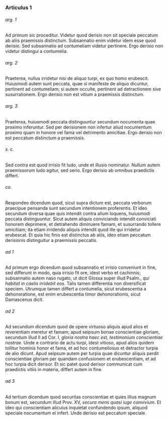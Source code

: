### Articulus 1

###### arg. 1
Ad primum sic proceditur. Videtur quod derisio non sit speciale peccatum ab aliis praemissis distinctum. Subsannatio enim videtur idem esse quod derisio. Sed subsannatio ad contumeliam videtur pertinere. Ergo derisio non videtur distingui a contumelia.

###### arg. 2
Praeterea, nullus irridetur nisi de aliquo turpi, ex quo homo erubescit. Huiusmodi autem sunt peccata, quae si manifeste de aliquo dicuntur, pertinent ad contumeliam; si autem occulte, pertinent ad detractionem sive susurrationem. Ergo derisio non est vitium a praemissis distinctum.

###### arg. 3
Praeterea, huiusmodi peccata distinguuntur secundum nocumenta quae proximo inferuntur. Sed per derisionem non infertur aliud nocumentum proximo quam in honore vel fama vel detrimento amicitiae. Ergo derisio non est peccatum distinctum a praemissis.

###### s. c.
Sed contra est quod irrisio fit ludo, unde et illusio nominatur. Nullum autem praemissorum ludo agitur, sed serio. Ergo derisio ab omnibus praedictis differt.

###### co.
Respondeo dicendum quod, sicut supra dictum est, peccata verborum praecipue pensanda sunt secundum intentionem proferentis. Et ideo secundum diversa quae quis intendit contra alium loquens, huiusmodi peccata distinguuntur. Sicut autem aliquis conviciando intendit conviciati honorem deprimere, et detrahendo diminuere famam, et susurrando tollere amicitiam; ita etiam irridendo aliquis intendit quod ille qui irridetur erubescat. Et quia hic finis est distinctus ab aliis, ideo etiam peccatum derisionis distinguitur a praemissis peccatis.

###### ad 1
Ad primum ergo dicendum quod subsannatio et irrisio conveniunt in fine, sed differunt in modo, quia irrisio fit ore, idest verbo et cachinnis; subsannatio autem naso rugato, ut dicit Glossa super illud Psalm., *qui habitat in caelis irridebit eos*. Talis tamen differentia non diversificat speciem. Utrumque tamen differt a contumelia, sicut erubescentia a dehonoratione, est enim erubescentia timor dehonorationis, sicut Damascenus dicit.

###### ad 2
Ad secundum dicendum quod de opere virtuoso aliquis apud alios et reverentiam meretur et famam; apud seipsum bonae conscientiae gloriam, secundum illud II ad Cor. I, *gloria nostra haec est, testimonium conscientiae nostrae*. Unde e contrario de actu turpi, idest vitioso, apud alios quidem tollitur hominis honor et fama, et ad hoc contumeliosus et detractor turpia de alio dicunt. Apud seipsum autem per turpia quae dicuntur aliquis perdit conscientiae gloriam per quandam confusionem et erubescentiam, et ad hoc turpia dicit derisor. Et sic patet quod derisor communicat cum praedictis vitiis in materia, differt autem in fine.

###### ad 3
Ad tertium dicendum quod securitas conscientiae et quies illius magnum bonum est, secundum illud Prov. XV, *secura mens quasi iuge convivium*. Et ideo qui conscientiam alicuius inquietat confundendo ipsum, aliquod speciale nocumentum ei infert. Unde derisio est peccatum speciale.

